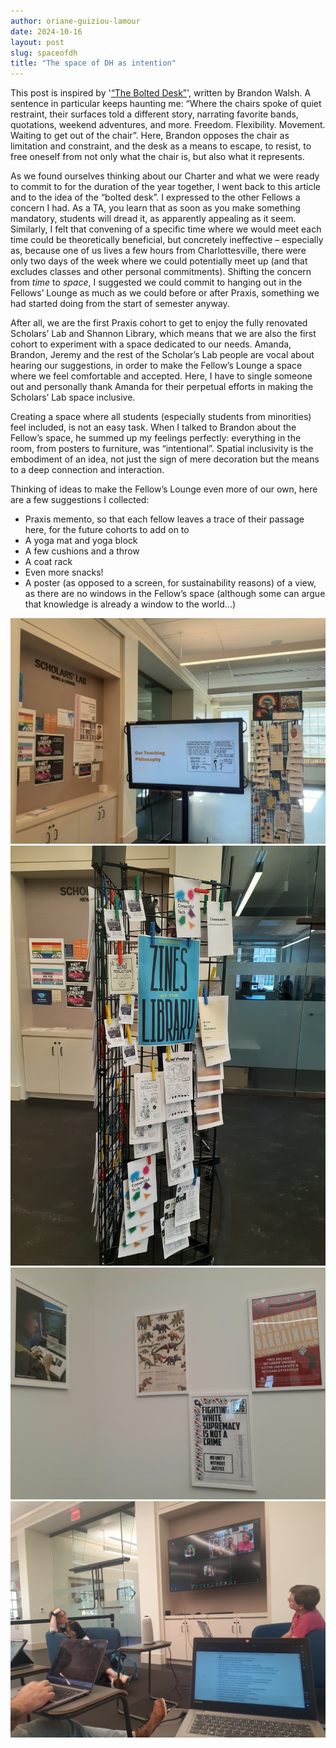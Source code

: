 ```yaml
---
author: oriane-guiziou-lamour
date: 2024-10-16
layout: post
slug: spaceofdh
title: "The space of DH as intention"
---
```

This post is inspired by '[“The Bolted Desk”](https://scholarslab.lib.virginia.edu/blog/the-bolted-desk/)', written by Brandon Walsh. A sentence in particular keeps haunting me: “Where the chairs spoke of quiet restraint, their surfaces told a different story, narrating favorite bands, quotations, weekend adventures, and more. Freedom. Flexibility. Movement. Waiting to get out of the chair”. Here, Brandon opposes the chair as limitation and constraint, and the desk as a means to escape, to resist, to free oneself from not only what the chair is, but also what it represents. 

As we found ourselves thinking about our Charter and what we were ready to commit to for the duration of the year together, I went back to this article and to the idea of the “bolted desk”. I expressed to the other Fellows a concern I had. As a TA, you learn that as soon as you make something mandatory, students will dread it, as apparently appealing as it seem. Similarly, I felt that convening of a specific time where we would meet each time could be theoretically beneficial, but concretely ineffective – especially as, because one of us lives a few hours from Charlottesville, there were only two days of the week where we could potentially meet up (and that excludes classes and other personal commitments). Shifting the concern from *time* to *space*, I suggested we could commit to hanging out in the Fellows’ Lounge as much as we could before or after Praxis, something we had started doing from the start of semester anyway. 

After all, we are the first Praxis cohort to get to enjoy the fully renovated Scholars’ Lab and Shannon Library, which means that we are also the first cohort to experiment with a space dedicated to our needs. Amanda, Brandon, Jeremy and the rest of the Scholar’s Lab people are vocal about hearing our suggestions, in order to make the Fellow’s Lounge a space where we feel comfortable and accepted. Here, I have to single someone out and personally thank Amanda for their perpetual efforts in making the Scholars’ Lab space inclusive. 

Creating a space where all students (especially students from minorities) feel included, is not an easy task. When I talked to Brandon about the Fellow’s space, he summed up my feelings perfectly: everything in the room, from posters to furniture, was “intentional”. Spatial inclusivity is the embodiment of an idea, not just the sign of mere decoration but the means to a deep connection and interaction. 

Thinking of ideas to make the Fellow’s Lounge even more of our own, here are a few suggestions I collected:

- Praxis memento, so that each fellow leaves a trace of their passage here, for the future cohorts to add on to 
- A yoga mat and yoga block 
- A few cushions and a throw
- A coat rack
- Even more snacks!
- A poster (as opposed to a screen, for sustainability reasons) of a view, as there are no windows in the Fellow’s space (although some can argue that knowledge is already a window to the world...) 

![photo of the main scholars' lab entrance with zines, an introductory slide show, and a bulletin board](/assets/post-media/2024-10-16-entrance.jpg)
![a closer look at our zine library](/assets/post-media/2024-10-16-zinespace.jpg)
![close up of four posters in the scholars' lab student lounge](/assets/post-media/2024-10-16-posters.jpg)
![photo of a hybrid praxis meeting with some people on zoom](/assets/post-media/2024-10-16-class.jpg)